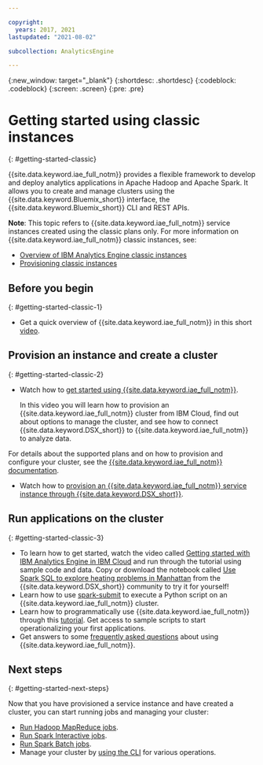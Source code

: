 ```yaml
---

copyright:
  years: 2017, 2021
lastupdated: "2021-08-02"

subcollection: AnalyticsEngine

---
```


{:new_window: target="_blank"}
{:shortdesc: .shortdesc}
{:codeblock: .codeblock}
{:screen: .screen}
{:pre: .pre}

# Getting started using classic instances
{: #getting-started-classic}

{{site.data.keyword.iae_full_notm}} provides a flexible framework to develop and deploy analytics applications in Apache Hadoop and Apache Spark. It allows you to create and manage clusters using the {{site.data.keyword.Bluemix_short}} interface, the {{site.data.keyword.Bluemix_short}} CLI and REST APIs.

**Note**: This topic refers to {{site.data.keyword.iae_full_notm}} service instances created using the classic plans only. For more information on {{site.data.keyword.iae_full_notm}} classic instances, see:

- [Overview of IBM Analytics Engine classic instances](/docs/AnalyticsEngine?topic=AnalyticsEngine-IAE-overview)
- [Provisioning classic instances](/docs/AnalyticsEngine?topic=AnalyticsEngine-provisioning-IAE)

## Before you begin
{: #getting-started-classic-1}

* Get a quick overview of {{site.data.keyword.iae_full_notm}} in this short [video](https://developer.ibm.com/clouddataservices/docs/analytics-engine/).

## Provision an instance and create a cluster
{: #getting-started-classic-2}

* Watch how to [get started using {{site.data.keyword.iae_full_notm}}](https://developer.ibm.com/clouddataservices/docs/analytics-engine/get-started/).

    In this video you will learn how to provision an {{site.data.keyword.iae_full_notm}} cluster from IBM Cloud, find out about options to manage the cluster, and see how to connect {{site.data.keyword.DSX_short}} to {{site.data.keyword.iae_full_notm}} to analyze data.

 For details about the supported plans and on how to provision and configure your cluster, see the [{{site.data.keyword.iae_full_notm}} documentation](/docs/AnalyticsEngine?topic=AnalyticsEngine-provisioning-IAE).

* Watch how to [provision an {{site.data.keyword.iae_full_notm}} service instance through {{site.data.keyword.DSX_short}}](https://developer.ibm.com/clouddataservices/docs/analytics-engine/get-started/#provision).

## Run applications on the cluster
{: #getting-started-classic-3}

* To learn how to get started, watch the video called [Getting started with IBM Analytics Engine in IBM Cloud](https://developer.ibm.com/clouddataservices/docs/analytics-engine/get-started/#spark-notebook) and run through the tutorial using sample code and data. Copy or download the notebook called [Use Spark SQL to explore heating problems in Manhattan](https://dataplatform.cloud.ibm.com/exchange/public/entry/view/e2e70feb00a65760eb1bd683da285364) from the {{site.data.keyword.DSX_short}} community to try it for yourself!
* Learn how to use [spark-submit](https://developer.ibm.com/clouddataservices/docs/analytics-engine/get-started/#spark-submit) to execute a Python script on an {{site.data.keyword.iae_full_notm}} cluster.
* Learn how to programmatically use {{site.data.keyword.iae_full_notm}} through this [tutorial](https://github.com/IBM-Cloud/IBM-Analytics-Engine). Get access to sample scripts to start operationalizing your first applications.
* Get answers to some [frequently asked questions](/docs/AnalyticsEngine?topic=AnalyticsEngine-general-faqs) about using {{site.data.keyword.iae_full_notm}}.

## Next steps
{: #getting-started-next-steps}

Now that you have provisioned a service instance and have created a cluster, you can start running jobs and managing your cluster:

- [Run Hadoop MapReduce jobs](/docs/AnalyticsEngine?topic=AnalyticsEngine-run-hadoop-jobs).
- [Run Spark Interactive jobs](/docs/AnalyticsEngine?topic=AnalyticsEngine-spark-interactive).
- [Run Spark Batch jobs](/docs/AnalyticsEngine?topic=AnalyticsEngine-livy-api).
- Manage your cluster by [using the CLI](/docs/cli?topic=analytics-engine-cli-plugin-CLI_analytics_engine#CLI_analytics_engine) for various operations.
